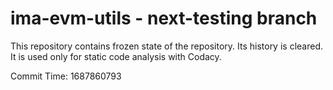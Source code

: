 # ima-evm-utils - next-testing branch

This repository contains frozen state of the repository.
Its history is cleared. It is used only for static code
analysis with Codacy.

Commit Time: 1687860793